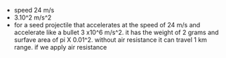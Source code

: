 - speed 24 m/s
- 3.10^2 m/s^2
- for a seed projectile that accelerates at the speed of 24 m/s  and accelerate like a bullet 3 x10^6 m/s^2. it has the weight of 2 grams and surfave area of pi X 0.01^2. without air resistance it can travel 1 km range. if we apply air resistance